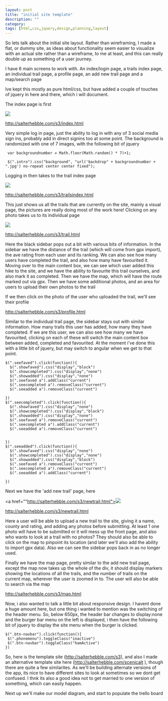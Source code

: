 ```yaml
---
layout: post
title: "initial site template"
description: ""
category: 
tags: [html,css,jquery,design,planning,layout]
---
```

So lets talk about the initial site layout. Rather than wireframing, I made a flat, or dummy site, as ideas about functionality seem easier to visualize with an actual site rather than a wireframe, to me at least, and this can really double up as something of a user journey.

 I have 6 main screens to work with. An index/login page, a trails index page, an individual trail page, a profile page, an add new trail page and a map/search page

Ive kept this mostly as pure html/css, but have added a couple of touches of jquery in here and there, which i will document.

The index page is first 

<a href="http://salterhebble.com/s3/index.html"><img src="http://salterhebble.com/s3/st1.jpg">

http://salterhebble.com/s3/index.html</a>

Very simple log in page, just the ability to log in with any of 3 social media sign ins, probably add in direct signins too at some point. The background is randomized with one of 7 images, with the following bit of jquery

     var backgroundnumber = Math.floor(Math.random() * 7)+1;

     $(".intro").css("background", "url('backdrop" + backgroundnumber + ".jpg') no-repeat center center fixed");
   
   
Logging in then takes to the trail index page 

<a href="http://salterhebble.com/s3/trailsindex.html"><img src="http://salterhebble.com/s3/st2.jpg">

http://salterhebble.com/s3/trailsindex.html</a>

This just shows us all the trails that are currently on the site, mainly a visual page, the pictures are really doing most of the work here! Clicking on any photo takes us to its individual page


 <a href="http://salterhebble.com/s3/trail.html"><img src="http://salterhebble.com/s3/st3.jpg">
 
http://salterhebble.com/s3/trail.html</a>
 
 Here the black sidebar pops out a bit with various bits of information. In the sidebar we have the distance of the trail (which will come from gpx import), the ave rating from each user and its ranking. We can also see how many users have completed the trail, and also how many have favourited it. Moving over to the main content box, we can see which user added this hike to the site, and we have the ability to favourite this trail ourselves, and also mark it as completed. Then we have the map, which will have the route marked out via gpx. Then we have some additional photos, and an area for users to upload their own photos to the trail
 
If we then click on the photo of the user who uploaded the trail, we'll see their profile

<a href="http://salterhebble.com/s3/profile.html">http://salterhebble.com/s3/profile.html </a>

Similar to the individual trail page, the sidebar stays out with similar information. How many trails this user has added, how many they have completed. If we are this user, we can also see how many we have favourited, clicking on each of these will switch the main content box between added, completed and favourited. At the moment i've done this with a little bit of jquery, but may switch to angular when we get to that point.

    $(".seefaved").click(function(){
      $(".showfaved").css("display","block")
      $(".showcompleted").css("display","none")
      $(".showadded").css("display","none")
      $(".seefaved a").addClass("current")
      $(".seecompleted a").removeClass("current")
      $(".seeadded a").removeClass("current")

    })
    $(".seecompleted").click(function(){
      $(".showfaved").css("display","none")
      $(".showcompleted").css("display","block")
      $(".showadded").css("display","none")
      $(".seefaved a").removeClass("current")
      $(".seecompleted a").addClass("current")
      $(".seeadded a").removeClass("current")
    

    })
    $(".seeadded").click(function(){
      $(".showfaved").css("display","none")
      $(".showcompleted").css("display","none")
      $(".showadded").css("display","block")
      $(".seefaved a").removeClass("current")
      $(".seecompleted a").removeClass("current")
      $(".seeadded a").addClass("current")
 
    }) 
    
Next we have the 'add new trail' page, here

<a href=""http://salterhebble.com/s3/newtrail.html"><img src="http://salterhebble.com/s3/st4.jpg">

http://salterhebble.com/s3/newtrail.html</a>

Here a user will be able to upload a new trail to the site, giving it a name, county and rating, and adding any photos before submitting. At least 1 one photo will have to be submitted or it will mess up the front page, and also who wants to look at a trail with no photos? They should also be able to click on the map to pinpoint its location (and later we'll also add the ability to import gpx data). Also we can see the sidebar pops back in as no longer used.

Finally we have the map page, pretty similar to the add new trail page, except the map now takes up the whole of the div, it should display markers showing the locations of all the trails, and the number of trails on the current map, wherever the user is zoomed in to. The user will also be able to search via the map

<a href="http://salterhebble.com/s3/map.html">http://salterhebble.com/s3/map.html</a>

Now, i also wanted to talk a little bit about responsive design. I havent done a huge amount here, but one thing i wanted to mention was the switching of the header menu. So, below 650px, the header bar changes to display:none and the burger bar menu on the left is displayed, i then have the following bit of jquery to display the site menu when the burger is clicked.

    $(".btn-navbar").click(function(){
     $(".phonemenu").toggleClass("inactive")
     $(".btn-navbar").toggleClass("hamActive")
    })
    
 So, here is the template site (<a href="http://salterhebble.com/s3/map.html">http://salterhebble.com/s3</a>), and also I made an alternative template site here (<a href="http://salterhebble.com/scenicalt/index.html">http://salterhebble.com/scenicalt</a>
), though there are quite a few similarites. As we'll be building alternate versions of the app, its nice to have different sites to look at sometimes so we dont get confused. I thnk its also a good idea not to get married to one version of something, which can easily happen.

Next up we'll make our model diagram, and start to populate the trello board